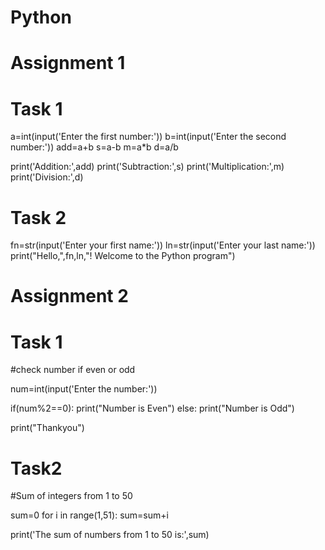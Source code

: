 # Python
# Assignment 1
# Task 1
a=int(input('Enter the first number:'))
b=int(input('Enter the second number:'))
add=a+b
s=a-b
m=a*b
d=a/b

print('Addition:',add)
print('Subtraction:',s)
print('Multiplication:',m)
print('Division:',d)

# Task 2
fn=str(input('Enter your first name:'))
ln=str(input('Enter your last name:'))
print("Hello,",fn,ln,"! Welcome to the Python program")


# Assignment 2

# Task 1
#check number if even or odd

num=int(input('Enter the number:'))

if(num%2==0):
    print("Number is Even")
else:
    print("Number is Odd")

print("Thankyou")

# Task2
#Sum of integers from 1 to 50

sum=0
for i in range(1,51):
    sum=sum+i

print('The sum of numbers from 1 to 50 is:',sum)
